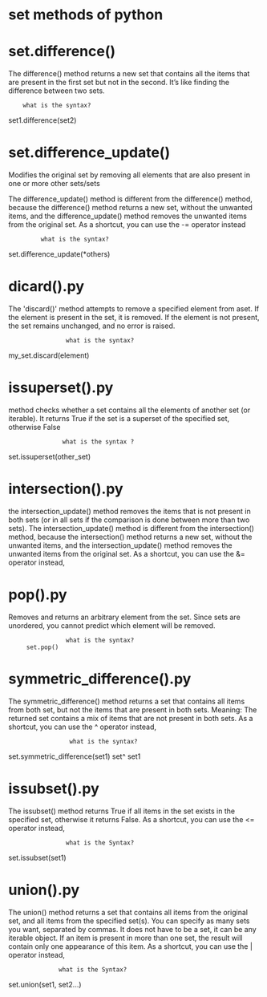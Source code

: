 # set methods of python

# set.difference()
The difference() method returns a new set that contains all the items that are present in the first set but not in the second. It’s like finding the difference between two sets.
        
        what is the syntax?

set1.difference(set2)

# set.difference_update()

Modifies the original set by removing all elements that are also present in one or more other sets/sets

The difference_update() method is different from the difference() method, because the difference() method returns a new set, without the unwanted items, and the difference_update() method removes the unwanted items from the original set.
As a shortcut, you can use the -= operator instead
             
             what is the syntax?

set.difference_update(*others)
 
 # dicard().py

The 'discard()' method attempts to remove a specified element from aset.
If the element is present in the set, it is removed. If the element is not
present, the set remains unchanged, and no error is raised.
 

                    what is the syntax?

my_set.discard(element)
 
# issuperset().py

method checks whether a set contains all the elements of another set (or iterable). It returns True if the set is a superset of the specified set, otherwise False

                   what is the syntax ?

set.issuperset(other_set)

# intersection().py
the intersection_update() method removes the items that is not present in both sets (or in all sets if the comparison is done between more than two sets).
The intersection_update() method is different from the intersection() method, because the intersection() method returns a new set, without the unwanted items, and the intersection_update() method removes the unwanted items from the original set.
As a shortcut, you can use the &= operator instead, 
# pop().py
Removes and returns an arbitrary element from the set.
Since sets are unordered, you cannot predict which element will be removed.
                    
                    what is the syntax?
         set.pop()  

# symmetric_difference().py

The symmetric_difference() method returns a set that contains all items from both set, but not the items that are present in both sets.
Meaning: The returned set contains a mix of items that are not present in both sets.
As a shortcut, you can use the ^ operator instead,

                     what is the syntax?
set.symmetric_difference(set1)
set^ set1

# issubset().py
The issubset() method returns True if all items in the set exists in the specified set, otherwise it returns False.
As a shortcut, you can use the <= operator instead, 
                    
                    what is the Syntax?

set.issubset(set1)

# union().py 
The union() method returns a set that contains all items from the original set, and all items from the specified set(s).
You can specify as many sets you want, separated by commas.
It does not have to be a set, it can be any iterable object.
If an item is present in more than one set, the result will contain only one appearance of this item.
As a shortcut, you can use the | operator instead, 

                  what is the Syntax?

set.union(set1, set2...)